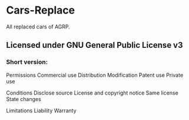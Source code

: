 # Cars-Replace
All replaced cars of AGRP.


## Licensed under GNU General Public License v3
### Short version:
Permissions
    Commercial use
    Distribution
    Modification
    Patent use
    Private use

Conditions
    Disclose source
    License and copyright notice
    Same license
    State changes

Limitations
    Liability
    Warranty
